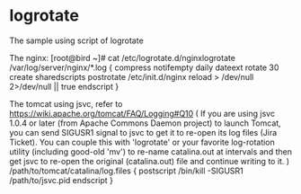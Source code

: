# logrotate
The sample using script of logrotate

The nginx:
[root@bird ~]# cat /etc/logrotate.d/nginxlogrotate 
/var/log/server/nginx/*.log {
        compress
        notifempty
        daily
        dateext 
        rotate 30
        create
        sharedscripts
        postrotate
                /etc/init.d/nginx reload > /dev/null 2>/dev/null || true
        endscript
}

The tomcat using jsvc, refer to https://wiki.apache.org/tomcat/FAQ/Logging#Q10 
( If you are using jsvc 1.0.4 or later (from Apache Commons Daemon project) to launch Tomcat, you can send SIGUSR1 signal to jsvc to get it to re-open its log files (Jira Ticket). You can couple this with 'logrotate' or your favorite log-rotation utility (including good-old 'mv') to re-name catalina.out at intervals and then get jsvc to re-open the original (catalina.out) file and continue writing to it. )
/path/to/tomcat/catalina/log.files {
    postscript
        /bin/kill -SIGUSR1 /path/to/jsvc.pid
    endscript
}
